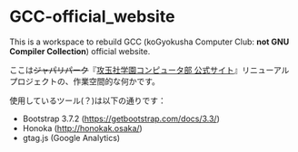 # GCC-official_website
This is a workspace to rebuild GCC (koGyokusha Computer Club: **not GNU Compiler Collection**) official website.  
  
ここは~~ジャパリパーク~~『[攻玉社学園コンピュータ部 公式サイト](http://comb21.web.fc2.com/)』リニューアルプロジェクトの、作業空間的な何かです。  
  
使用しているツール(？)は以下の通りです：  
  - Bootstrap 3.7.2 (https://getbootstrap.com/docs/3.3/)  
  - Honoka (http://honokak.osaka/)  
  - gtag.js (Google Analytics) 

